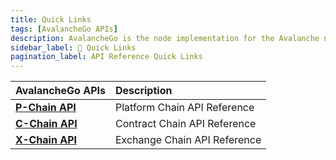 ```yaml
---
title: Quick Links
tags: [AvalancheGo APIs]
description: AvalancheGo is the node implementation for the Avalanche network - a blockchain platform with high throughput and blazing fast transactions. This page is overview of the APIs associated with AvalancheGo. 
sidebar_label: 🔗 Quick Links
pagination_label: API Reference Quick Links
---
```


| AvalancheGo APIs                                             | Description                                                                                                                                         |
| :------------------------------------------------- | :-------------------------------------------------------------------------------------------------------------------------------------------------- |
| [**P-Chain API**](./avalanchego/p-chain/api)      | Platform Chain API Reference |
| [**C-Chain API**](./avalanchego/c-chain/api)      | Contract Chain API Reference |
| [**X-Chain API**](./avalanchego/x-chain/api)      | Exchange Chain API Reference |

